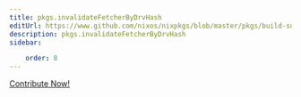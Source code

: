 ```yaml
---
title: pkgs.invalidateFetcherByDrvHash
editUrl: https://www.github.com/nixos/nixpkgs/blob/master/pkgs/build-support/testers/default.nix#L82C32
description: pkgs.invalidateFetcherByDrvHash
sidebar:

    order: 8
---
```


<a href="https://www.github.com/nixos/nixpkgs/blob/master/pkgs/build-support/testers/default.nix#L82C32">Contribute Now!</a>



